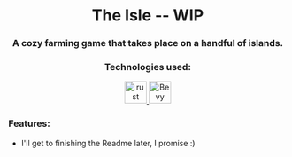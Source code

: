 <span>
  <h1 align="center"> The Isle -- WIP</h1>
  <h3 align="center"> A cozy farming game that takes place on a handful of islands. </h3>
  <p align="center"></p>
</span>

<span>
  <h3 align="center">Technologies used:</h3>
  <span>
      <p align="center">
        <a href="https://www.rust-lang.org" target="_blank" rel="noreferrer"> <img src="https://rustacean.net/assets/rustacean-flat-noshadow.svg" alt="rust" width="40" height="40"/> </a> 
        <a href="https://bevyengine.org/" target="_blank" rel="noreferrer"> <img src="https://seeklogo.com/images/B/bevy-engine-logo-25F6DD58BF-seeklogo.com.png?v=638240880890000000" alt="Bevy" width="40" height="40"/> </a> 
      </p>
  </span>
</span>

<span>
  <h3>Features:</h3>
  <ul>
    <li>I'll get to finishing the Readme later, I promise :)</li>
  </ul>
</span>
